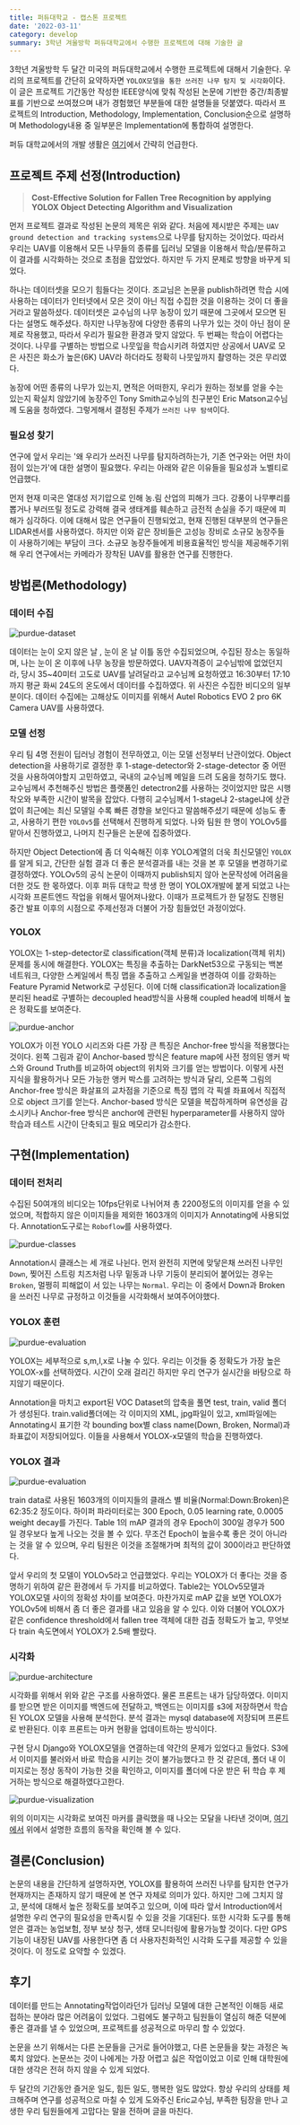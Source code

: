 ```yaml
---
title: 퍼듀대학교 - 캡스톤 프로젝트
date: '2022-03-11'
category: develop
summary: 3학년 겨울방학 퍼듀대학교에서 수행한 프로젝트에 대해 기술한 글
---
```


3학년 겨울방학 두 달간 미국의 퍼듀대학교에서 수행한 프로젝트에 대해서 기술한다. 우리의 프로젝트를 간단히 요약하자면 `YOLOX모델을 통한 쓰러진 나무 탐지 및 시각화`이다. 이 글은 프로젝트 기간동안 작성한 IEEE양식에 맞춰 작성된 논문에 기반한 중간/최종발표를 기반으로 쓰여졌으며 내가 경험했던 부분들에 대한 설명들을 덧붙였다. 따라서 프로젝트의 Introduction, Methodology, Implementation, Conclusion순으로 설명하며 Methodology내용 중 일부분은 Implementation에 통합하여 설명한다.

퍼듀 대학교에서의 개발 생활은 [여기](https://www.shellboylog.com/life/%ED%8D%BC%EB%93%80%EB%8C%80%ED%95%99%EA%B5%90%20-%20%EC%83%9D%ED%99%9C)에서 간략히 언급한다.

## 프로젝트 주제 선정(Introduction)

> **Cost-Effective Solution for Fallen Tree Recognition by applying YOLOX Object Detecting Algorithm and Visualization**

먼저 프로젝트 결과로 작성된 논문의 제목은 위와 같다. 처음에 제시받은 주제는 `UAV ground detection and tracking systems`으로 나무를 탐지하는 것이었다. 따라서 우리는 UAV를 이용해서 모든 나무들의 종류를 딥러닝 모델을 이용해서 학습/분류하고 이 결과를 시각화하는 것으로 초점을 잡았었다. 하지만 두 가지 문제로 방향을 바꾸게 되었다.

하나는 데이터셋을 모으기 힘들다는 것이다. 조교님은 논문을 publish하려면 학습 시에 사용하는 데이터가 인터넷에서 모은 것이 아닌 직접 수집한 것을 이용하는 것이 더 좋을 거라고 말씀하셨다. 데이터셋은 교수님의 나무 농장이 있기 때문에 그곳에서 모으면 된다는 설명도 해주셨다. 하지만 나무농장에 다양한 종류의 나무가 있는 것이 아닌 점이 문제로 작용했고, 따라서 우리가 필요한 환경과 맞지 않았다. 두 번째는 학습이 어렵다는 것이다. 나무를 구별하는 방법으로 나뭇잎을 학습시키려 하였지만 상공에서 UAV로 모은 사진은 화소가 높은(6K) UAV라 하더라도 정확히 나뭇잎까지 촬영하는 것은 무리였다.

농장에 어떤 종류의 나무가 있는지, 면적은 어떠한지, 우리가 원하는 정보를 얻을 수는 있는지 확실치 않았기에 농장주인 Tony Smith교수님의 친구분인 Eric Matson교수님께 도움을 청하였다. 그렇게해서 결정된 주제가 `쓰러진 나무 탐색`이다.

### 필요성 찾기

연구에 앞서 우리는 '왜 우리가 쓰러진 나무를 탐지하려하는가, 기존 연구와는 어떤 차이점이 있는가'에 대한 설명이 필요했다. 우리는 아래와 같은 이유들을 필요성과 노벨티로 언급했다.

먼저 현재 미국은 열대성 저기압으로 인해 농.림 산업의 피해가 크다. 강풍이 나무뿌리를 뽑거나 부러뜨릴 정도로 강력해 결국 생태계를 훼손하고 금전적 손실을 주기 때문에 피해가 심각하다. 이에 대해서 많은 연구들이 진행되었고, 현재 진행된 대부분의 연구들은 LIDAR센서를 사용하였다. 하지만 이와 같은 장비들은 고성능 장비로 소규모 농장주들이 사용하기에는 부담이 크다. 소규모 농장주들에게 비용효율적인 방식을 제공해주기위해 우리 연구에서는 카메라가 장착된 UAV를 활용한 연구를 진행한다.

## 방법론(Methodology)

### 데이터 수집

![purdue-dataset](/develop/images/purdue-dataset.png)

데이터는 눈이 오지 않은 날 , 눈이 온 날 이틀 동안 수집되었으며, 수집된 장소는 동일하며, 나는 눈이 온 이후에 나무 농장을 방문하였다. UAV자격증이 교수님밖에 없었던지라, 당시 35~40미터 고도로 UAV를 날려달라고 교수님께 요청하였고 16:30부터 17:10까지 평균 화씨 24도의 온도에서 데이터를 수집하였다. 위 사진은 수집한 비디오의 일부분이다. 데이터 수집에는 고해상도 이미지를 위해서 Autel Robotics EVO 2 pro 6K Camera UAV를 사용하였다.

### 모델 선정

우리 팀 4명 전원이 딥러닝 경험이 전무하였고, 이는 모델 선정부터 난관이었다. Object detection을 사용하기로 결정한 후 1-stage-detector와 2-stage-detector 중 어떤 것을 사용하여야할지 고민하였고, 국내의 교수님께 메일을 드려 도움을 청하기도 했다. 교수님께서 추천해주신 방법은 플랫폼인 detectron2를 사용하는 것이었지만 많은 시행착오와 부족한 시간이 발목을 잡았다. 다행히 교수님께서 1-stage냐 2-stage냐에 상관없이 최근에는 최신 모델일 수록 빠른 경향을 보인다고 말씀해주셨기 때문에 성능도 좋고, 사용하기 편한 `YOLOv5`를 선택해서 진행하게 되었다. 나와 팀원 한 명이 YOLOv5를 맡아서 진행하였고, 나머지 친구들은 논문에 집중하였다.

하지만 Object Detection에 좀 더 익숙해진 이후 YOLO계열의 더욱 최신모델인 `YOLOX`를 알게 되고, 간단한 실험 결과 더 좋은 분석결과를 내는 것을 본 후 모델을 변경하기로 결정하였다. YOLOv5의 공식 논문이 이때까지 publish되지 않아 논문작성에 어려움을 더한 것도 한 몫하였다. 이후 퍼듀 대학교 학생 한 명이 YOLOX개발에 붙게 되었고 나는 시각화 프론트엔드 작업을 위해서 떨어져나왔다. 이때가 프로젝트가 한 달정도 진행된 중간 발표 이후의 시점으로 주제선정과 더불어 가장 힘들었던 과정이었다.

### YOLOX

YOLOX는 1-step-detector로 classification(객체 분류)과 localization(객체 위치)문제를 동시에 해결한다. YOLOX는 특징을 추출하는 DarkNet53으로 구동되는 백본 네트워크, 다양한 스케일에서 특징 맵을 추출하고 스케일을 변경하여 이를 강화하는 Feature Pyramid Network로 구성된다. 이에 더해 classification과 localization을 분리된 head로 구별하는 decoupled head방식을 사용해 coupled head에 비해서 높은 정확도를 보여준다.

![purdue-anchor](/develop/images/purdue-anchor.png)

YOLOX가 이전 YOLO 시리즈와 다른 가장 큰 특징은 Anchor-free 방식을 적용했다는 것이다. 왼쪽 그림과 같이 Anchor-based 방식은 feature map에 사전 정의된 앵커 박스와 Ground Truth를 비교하여 object의 위치와 크기를 얻는 방법이다. 이렇게 사전 지식을 활용하거나 모든 가능한 앵커 박스를 고려하는 방식과 달리, 오른쪽 그림의 Anchor-free 방식은 화살표의 교차점을 기준으로 특징 맵의 각 픽셀 좌표에서 직접적으로 object 크기를 얻는다. Anchor-based 방식은 모델을 복잡하게하며 유연성을 감소시키나 Anchor-free 방식은 anchor에 관련된 hyperparameter를 사용하지 않아 학습과 테스트 시간이 단축되고 필요 메모리가 감소한다.

## 구현(Implementation)

### 데이터 전처리

수집된 50여개의 비디오는 10fps단위로 나뉘어져 총 2200정도의 이미지를 얻을 수 있었으며, 적합하지 않은 이미지들을 제외한 1603개의 이미지가 Annotating에 사용되었다. Annotation도구로는 `Roboflow`를 사용하였다.

![purdue-classes](/develop/images/purdue-classes.png)

Annotation시 클래스는 세 개로 나뉜다. 먼저 완전히 지면에 맞닿은채 쓰러진 나무인 `Down`, 찢어진 스트링 치즈처럼 나무 밑동과 나무 기둥이 분리되어 붙어있는 경우는 `Broken`, 멀쩡히 피해없이 서 있는 나무는 `Normal`. 우리는 이 중에서 Down과 Broken을 쓰러진 나무로 규정하고 이것들을 시각화해서 보여주어야했다.

### YOLOX 훈련

![purdue-evaluation](/develop/images/purdue-yolox-model.png)

YOLOX는 세부적으로 s,m,l,x로 나눌 수 있다. 우리는 이것들 중 정확도가 가장 높은 YOLOX-x를 선택하였다. 시간이 오래 걸리긴 하지만 우리 연구가 실시간을 바탕으로 하지않기 때문이다.

Annotation을 마치고 export된 VOC Dataset의 압축을 풀면 test, train, valid 폴더가 생성된다. train.valid폴더에는 각 이미지의 XML, jpg파일이 있고, xml파일에는 Annotating시 표기한 각 bounding box별 class name(Down, Broken, Normal)과 좌표값이 저장되어있다. 이들을 사용해서 YOLOX-x모델의 학습을 진행하였다.

### YOLOX 결과

![purdue-evaluation](/develop/images/purdue-evaluation.png)

train data로 사용된 1603개의 이미지들의 클래스 별 비율(Normal:Down:Broken)은 62:35:2 정도이다. 하이퍼 파라미터로는 300 Epoch, 0.05 learning rate, 0.0005 weight decay를 가진다. Table 1의 mAP 결과의 경우 Epoch이 300일 경우가 500일 경우보다 높게 나오는 것을 볼 수 있다. 무조건 Epoch이 높을수록 좋은 것이 아니라는 것을 알 수 있으며, 우리 팀원은 이것을 조절해가며 최적의 값이 300이라고 판단하였다.

앞서 우리의 첫 모델이 YOLOv5라고 언급했었다. 우리는 YOLOX가 더 좋다는 것을 증명하기 위하여 같은 환경에서 두 가지를 비교하였다. Table2는 YOLOv5모델과 YOLOX모델 사이의 정확성 차이를 보여준다. 마찬가지로 mAP 값을 보면 YOLOX가 YOLOv5에 비해서 좀 더 좋은 결과를 내고 있음을 알 수 있다. 이와 더불어 YOLOX가 같은 confidence threshold에서 fallen tree 객체에 대한 검출 정확도가 높고, 무엇보다 train 속도면에서 YOLOX가 2.5배 빨랐다.

### 시각화

![purdue-architecture](/develop/images/purdue-architecture.png)

시각화를 위해서 위와 같은 구조를 사용하였다. 물론 프론트는 내가 담당하였다. 이미지를 받으면 받은 이미지를 백엔드에 전달하고, 백엔드는 이미지를 s3에 저장하면서 학습된 YOLOX 모델을 사용해 분석한다. 분석 결과는 mysql database에 저장되며 프론트로 반환된다. 이후 프론트는 마커 현황을 업데이트하는 방식이다.

구현 당시 Django와 YOLOX모델을 연결하는데 약간의 문제가 있었다고 들었다. S3에서 이미지를 불러와서 바로 학습을 시키는 것이 불가능했다고 한 것 같은데, 폴더 내 이미지로는 정상 동작이 가능한 것을 확인하고, 이미지를 폴더에 다운 받은 뒤 학습 후 제거하는 방식으로 해결하였다고한다.

![purdue-visualization](/develop/images/purdue-visualization.png)

위의 이미지는 시각화로 보여진 마커를 클릭했을 때 나오는 모달을 나타낸 것이며, [여기에서](https://drive.google.com/file/d/1VaoYPoVfPTFeuzbnUYOlrPtaQSpXxBmt/view?usp=sharing) 위에서 설명한 흐름의 동작을 확인해 볼 수 있다.

## 결론(Conclusion)

논문의 내용을 간단하게 설명하자면, YOLOX를 활용하여 쓰러진 나무를 탐지한 연구가 현재까지는 존재하지 않기 때문에 본 연구 자체로 의미가 있다. 하지만 그에 그치지 않고, 분석에 대해서 높은 정확도를 보여주고 있으며, 이에 따라 앞서 Introduction에서 설명한 우리 연구의 필요성을 만족시킬 수 있을 것을 기대된다. 또한 시각화 도구를 통해 얻은 결과는 농업보험, 정부 보상 청구, 생태 모니터링에 활용가능할 것이다. 다만 GPS기능이 내장된 UAV를 사용한다면 좀 더 사용자친화적인 시각화 도구를 제공할 수 있을 것이다. 이 정도로 요약할 수 있겠다.

## 후기

데이터를 만드는 Annotating작업이라던가 딥러닝 모델에 대한 근본적인 이해등 새로 접하는 분야라 많은 어려움이 있었다. 그럼에도 불구하고 팀원들이 열심히 해준 덕분에 좋은 결과를 낼 수 있었으며, 프로젝트를 성공적으로 마무리 할 수 있었다.

논문을 쓰기 위해서는 다른 논문들을 근거로 들어야했고, 다른 논문들을 찾는 과정은 녹록치 않았다. 논문쓰는 것이 나에게는 가장 어렵고 싫은 작업이었고 이로 인해 대학원에 대한 생각은 전혀 하지 않을 수 있게 되었다.

두 달간의 기간동안 즐거운 일도, 힘든 일도, 행복한 일도 많았다. 항상 우리의 상태를 체크해주며 연구를 성공적으로 마칠 수 있게 도와주신 Eric교수님, 부족한 팀장을 만나 고생한 우리 팀원들에게 고맙다는 말을 전하며 글을 마친다.

